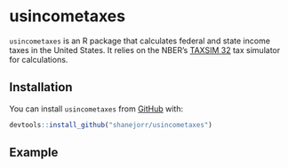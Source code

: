 
<!-- README.md is generated from README.Rmd. Please edit that file -->

# usincometaxes

<!-- badges: start -->
<!-- badges: end -->

`usincometaxes` is an R package that calculates federal and state income
taxes in the United States. It relies on the NBER’s [TAXSIM
32](https://users.nber.org/~taxsim/taxsim32/) tax simulator for
calculations.

## Installation

You can install `usincometaxes` from
[GitHub](https://github.com/shanejorr/usincometaxes) with:

``` r
devtools::install_github("shanejorr/usincometaxes")
```

## Example
